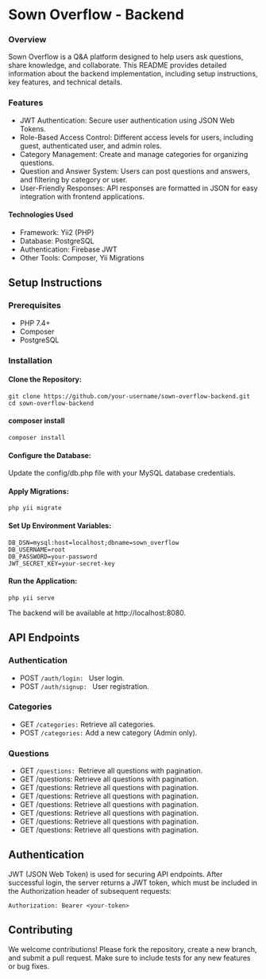 # Sown Overflow - Backend
### Overview
Sown Overflow is a Q&A platform designed to help users ask questions, share knowledge, and collaborate. This README provides detailed information about the backend implementation, including setup instructions, key features, and technical details.

### Features
* JWT Authentication: Secure user authentication using JSON Web Tokens.
* Role-Based Access Control: Different access levels for users, including guest, authenticated user, and admin roles.
* Category Management: Create and manage categories for organizing questions.
* Question and Answer System: Users can post questions and answers,  and filtering by category or user.
* User-Friendly Responses: API responses are formatted in JSON for easy integration with frontend applications.
#### Technologies Used
* Framework: Yii2 (PHP)
* Database: PostgreSQL
* Authentication: Firebase JWT
* Other Tools: Composer, Yii Migrations
## Setup Instructions
### Prerequisites
* PHP 7.4+
* Composer
* PostgreSQL
### Installation
#### Clone the Repository:
```
git clone https://github.com/your-username/sown-overflow-backend.git
cd sown-overflow-backend
```
#### composer install
```
composer install
```
#### Configure the Database:
Update the config/db.php file with your MySQL database credentials.
#### Apply Migrations:
```
php yii migrate
```
#### Set Up Environment Variables:
```
DB_DSN=mysql:host=localhost;dbname=sown_overflow
DB_USERNAME=root
DB_PASSWORD=your-password
JWT_SECRET_KEY=your-secret-key
```
#### Run the Application:
```
php yii serve
```
The backend will be available at http://localhost:8080.
## API Endpoints
### Authentication
* POST `/auth/login: ` User login.
* POST `/auth/signup: ` User registration.
### Categories
* GET `/categories:` Retrieve all categories.
* POST `/categories:` Add a new category (Admin only).
### Questions
* GET `/questions: `Retrieve all questions with pagination.
* GET /questions: Retrieve all questions with pagination.
* GET /questions: Retrieve all questions with pagination.
* GET /questions: Retrieve all questions with pagination.
* GET /questions: Retrieve all questions with pagination.
* GET /questions: Retrieve all questions with pagination.
* GET /questions: Retrieve all questions with pagination.
* GET /questions: Retrieve all questions with pagination.
## Authentication
JWT (JSON Web Token) is used for securing API endpoints. After successful login, the server returns a JWT token, which must be included in the Authorization header of subsequent requests:
```
Authorization: Bearer <your-token>
```
## Contributing
We welcome contributions! Please fork the repository, create a new branch, and submit a pull request. Make sure to include tests for any new features or bug fixes.



